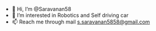 - 👋 Hi, I’m @Saravanan58
- 👀 I’m interested in Robotics and Self driving car
- 📫 Reach me through mail s.saravanan5858@gmail.com

<!---
Saravanan58/Saravanan58 is a ✨ special ✨ repository because its `README.md` (this file) appears on your GitHub profile.
You can click the Preview link to take a look at your changes.
--->
